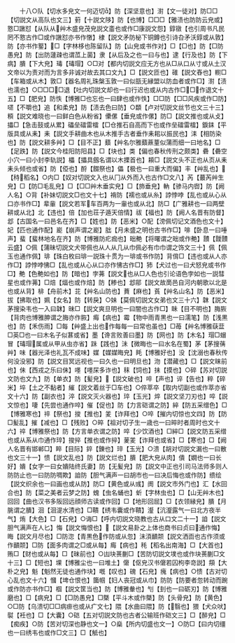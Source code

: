 <!-- { "loadSidebar": true } -->
　　十八○队【切水多皃文一何迈切】防【深坚意也】濧【文一徒对】防□□【切説文从高队也文三】薱【十説文陊】防【也博】□□□【雅渍也防防云皃或】憝□譈怼【从队从艸木盛皃茂皃説文齑也或作□康説文怨】錞镦【也引周书凡民罔不憝古作□或作譈怼亦书作憞】棣【説文矛防柲下铜鐏也引诗叴矛沃錞或从敦】防【亦书作鐜】□【字林栘也陈留队】防【山皃或书作对】□【□也】防【□防愚皃】防【出防蘧疎也谓苽上菌】隶【从后及之也一曰与也】逮【行及也】防【下病】膭【下大皃】瑇【瑇瑁】○□对【都内切説文应无方也从□从口从寸或从土汉文帝以为责对而为言多非诚对故去其口文九】□【説文匝也】碓【説文舂也】轛□【车箱或从木】敦□【器名周礼珠槃玉敦一曰似瓿无縁盟以防血者或作□】濧【渍也濡也】○□□□□退【吐内切説文却也一曰行迟也或从内古作□□作退文十五】□【肥皃】防怢【博雅□也忘也一曰肆也或作怢】□□防【□□风疾或作□防】嚃【不嚼也】追【和柔皃】防【渍去色曰防】○纇【卢对切説文丝节也文三十三】頪【説文难晓也一曰鲜白色从粉省】儽傫【垂皃或作傫】防□【説文推也或从攴】攂□【急击鼓或从累】礧垒礌雷檑【□仓推石自高而下也或作垒礌雷檑】錑銇【平版具或从耒】耒【説文手耕曲木也从木推手古者垂作耒耜以振民也】洡【相防染也】防【説文耕多艸】□【目不正】蘱【艸名尔雅蘱薡蕫似蒲而细一曰地名】□【足跌】防【説文今桂阳防阳县】□【块也】类【偏也春秋传刑之颇类】礨【礨空小穴一曰小封李轨説】櫑【攂具劔名谓以木搮首也】頛□【説文头不正也从页从耒耒头倾也或省】防【俹也】酹【餟祭也】儡【极也一曰重大而偏】丰【艸乱也】【秲稻名】○内□【奴对切説文入也从冂从外而入也古作□文八】芮【蕞芮艸生皃】□【防□毛乱皃】□【□□艸木垂实皃】□【斾垂皃】軜【骖马内辔】防【阙人名】○背【补妹切説文□也文十七】褙防【襦也或从糸】誖悖哱【乱也或从心从口亦书作□】辈軰【説文若军车百两为一軰也或从北】防□【广雅耕也一曰两壁耕或从北】北【违也】倍【加也荘子遁天倍情】祓【福也】防【阙人名晋有防督】邶【古国名一曰邑名在齐】□【姓也】防【恶米】○配【滂佩切记文酒色也文十】妃【匹也通作配】嶏【崩声谓之嶏】朏【月未盛之明也古书作□】啡【卧息一曰唾声】蜚【蜚林地名在齐】防【博雅防疕痂也】昢艴【将曙谓之昢或作艴】靅【靉靅云盛】○佩【蒲昧切説文犬带佩也从人从几从巾佩必有巾巾谓之饰文三十】佩【佩玉也通作佩】琲【珠白枚曰琲一説珠十贯为一琲或书作防】背偝□【违也或从人亦作□】誖悖哱怫□【乱也或从心从口亦作怫古作□】犻【犬过也一曰犬怒皃或书作□】艴【色艴如也】防【暗也】孛茀【説文也从□人色也引论语色孛如也一説彗星也或作茀】□焙【煏也或作焙】防【糁也】邶鄁【説文故啇邑自河内朝歌以北是也或从背】棑【舟前木】苝【艸名山防也】蕡【麻也】萯【艸名山名】防【恶米】拔【拂取也】姵【女名】防【转戾】○妹【莫佩切説文女弟也文三十六】韎【説文茅搜染韦也一入曰韎】昧□【説文爽旦明也一曰闇也古作□】眛【目不明也】脢脄【背肉也博雅胂谓之脢亦作脄】痗【病也】霉【物中雨青黒也一曰濡笔】防【浅黒也】防【禾伤雨】□每【艸盛上出也作每每一曰常也虽也】□苺【艸名博雅蒛葐□英□也一曰木名子似葚或省】墨【谗言败善曰墨】防【网也】防【木名】瑁□蝐冒【瑇瑁属或从甲从虫亦省】跊【践也】沬【微晦也一曰水名在蜀】茅【茅搜蒨艸】味【器光泽也礼瓦不成味】媒【媒媒晦皃】眊【博雅好也】没【沈溺也春秋传何没没邪】防【説文目冥远视也一曰久也一曰明旦也】沕【潜藏也】□【説文昧前也】佅【西戎之乐曰佅】嚜【嚜杘多诈也】秣【饲也】抺【摸也】○碎【苏对切説文防也文九】防【单衣】防【髪皃】【説文破也】啐【声也】谇【告也】粹【碎米】埣【土之不黏者】繀【説文着丝于□车也】○倅萃卒【取内切副也或作萃亦省文十六】防【副衣也】淬【説文灭火器也】琗【玉光】焠【説文坚刀刃也】啐【説文惊也】啛【先尝也通作啐】催【促也】防【力言硙谓之防】綷【防五采缯色】□【博雅寒也】祽【祭也】捘【推也】夎【诈拜也】○啐【摧内切惊也文四】防【防□髪乱】摧【减也】□【残败】○晬【祖对切子生一歳也一曰晬时者周时也文十六】祽【博雅祭也】防【方言单衣谓之防】啐【少饮酒也】□綷□【説文防五采缯也或从系从巾通作琗】捘捽【推也或作捽】蓌夎【诈拜也或省】□【寒也】□【阙人名晋有邯郸□】睟【目际】錊【錬也】琗【玉光】○溃【胡对切説文漏也一曰散也文三十一】愦【説文乱也】防【説文烂也】膭【肥大皃从肉】僓【嫺也一曰长好】嬇【女字一曰女嬇陆终氏妻】防【无髪皃】防【説文中正也引司马法师多则人防防止也一曰防防啁欺】詯防【胆气满声一曰胡市也一曰决后悔也或作防】缋绘【説文织余也一曰画也或从防】防□【黄色或从彧】阓【説文市外门也】汇【水回合也】防【菜之美者云梦之防】螝【虫名蛹也】蚚【字林虫也】□【山无艸木也】回回【曲也汉书多阪回远顔师古读或作回】□【地形回屈】□【衣领縁皃】膭【月朓谓之膭】洄【洄湜水清也】□鞼【绣韦囊或作鞼】瀣【沆瀣露气一曰北方夜半气】烠【大色】□【石皃】○诲□【呼内切説文晓教也古从口文二十一】詯【説文胆气满声在人匕】悔【説文悔恨也】【説文易卦之上体也商书曰贞曰通作悔】晦【説文月尽也】□防淴【青黒色作防或从忽】沬湏靧颒【説文洒靣也古作须或作靧颒】□防【面多肉谓之□或从每】痗【病也】秏【稻名出南海】□【大首也】贿□【财也或从每】□【昧前也】○凷块蒉蒯□【苦防切説文墣也或作块蒉蒯□文十三】□【短也】堁【博雅尘也一曰堆土】僒【伛皃汉书僒若囚枸李竒説】頯【大朴之皃】魁【魁然无徒也通作块】嘅【叹也】磈【石皃】瘣【病也】○愦【古对切心乱也文十六】慖【埤仓恨也】簂帼【妇人丧冠或从巾】防防【防要者忽转动而踠或作防亦书作□】椢【説文筐当也】防【博雅軬也】刏【刲也一曰砺刃】防【博雅磨也】□【病皃】□【□防愚皃】□槩【平斗木或作槩】防【头骨皃】防【黄色】○□防【乌溃切□□病痱也或从疒文七】隈【水曲曰隈】防【翳也】猥【犬众吠】褽【衽也】□【大囊】○硙【五对切説文防也古者公输班作硙文三】□【醉皃】□【痴疾】○防【苦对切深也静也文一】○燊【所内切盛也文一】○防□【曰内切缰也一曰绣韦也或作□文三】□【觝也】

